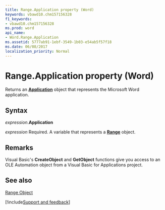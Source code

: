 ```yaml
---
title: Range.Application property (Word)
keywords: vbawd10.chm157156328
f1_keywords:
- vbawd10.chm157156328
ms.prod: word
api_name:
- Word.Range.Application
ms.assetid: 5777ab91-1ebf-3549-1b03-e54ab5f57f18
ms.date: 06/08/2017
localization_priority: Normal
---
```



# Range.Application property (Word)

Returns an  **[Application](Word.Application.md)** object that represents the Microsoft Word application.


## Syntax

_expression_.**Application**

_expression_ Required. A variable that represents a **[Range](Word.Range.md)** object.


## Remarks

Visual Basic's  **CreateObject** and **GetObject** functions give you access to an OLE Automation object from a Visual Basic for Applications project.


## See also


[Range Object](Word.Range.md)

[!include[Support and feedback](~/includes/feedback-boilerplate.md)]